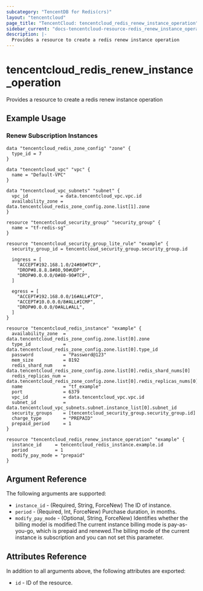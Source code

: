 ```yaml
---
subcategory: "TencentDB for Redis(crs)"
layout: "tencentcloud"
page_title: "TencentCloud: tencentcloud_redis_renew_instance_operation"
sidebar_current: "docs-tencentcloud-resource-redis_renew_instance_operation"
description: |-
  Provides a resource to create a redis renew instance operation
---
```


# tencentcloud_redis_renew_instance_operation

Provides a resource to create a redis renew instance operation

## Example Usage

### Renew Subscription Instances

```hcl
data "tencentcloud_redis_zone_config" "zone" {
  type_id = 7
}

data "tencentcloud_vpc" "vpc" {
  name = "Default-VPC"
}

data "tencentcloud_vpc_subnets" "subnet" {
  vpc_id            = data.tencentcloud_vpc.vpc.id
  availability_zone = data.tencentcloud_redis_zone_config.zone.list[1].zone
}

resource "tencentcloud_security_group" "security_group" {
  name = "tf-redis-sg"
}

resource "tencentcloud_security_group_lite_rule" "example" {
  security_group_id = tencentcloud_security_group.security_group.id

  ingress = [
    "ACCEPT#192.168.1.0/24#80#TCP",
    "DROP#8.8.8.8#80,90#UDP",
    "DROP#0.0.0.0/0#80-90#TCP",
  ]

  egress = [
    "ACCEPT#192.168.0.0/16#ALL#TCP",
    "ACCEPT#10.0.0.0/8#ALL#ICMP",
    "DROP#0.0.0.0/0#ALL#ALL",
  ]
}

resource "tencentcloud_redis_instance" "example" {
  availability_zone  = data.tencentcloud_redis_zone_config.zone.list[0].zone
  type_id            = data.tencentcloud_redis_zone_config.zone.list[0].type_id
  password           = "Password@123"
  mem_size           = 8192
  redis_shard_num    = data.tencentcloud_redis_zone_config.zone.list[0].redis_shard_nums[0]
  redis_replicas_num = data.tencentcloud_redis_zone_config.zone.list[0].redis_replicas_nums[0]
  name               = "tf_example"
  port               = 6379
  vpc_id             = data.tencentcloud_vpc.vpc.id
  subnet_id          = data.tencentcloud_vpc_subnets.subnet.instance_list[0].subnet_id
  security_groups    = [tencentcloud_security_group.security_group.id]
  charge_type        = "PREPAID"
  prepaid_period     = 1
}

resource "tencentcloud_redis_renew_instance_operation" "example" {
  instance_id     = tencentcloud_redis_instance.example.id
  period          = 1
  modify_pay_mode = "prepaid"
}
```

## Argument Reference

The following arguments are supported:

* `instance_id` - (Required, String, ForceNew) The ID of instance.
* `period` - (Required, Int, ForceNew) Purchase duration, in months.
* `modify_pay_mode` - (Optional, String, ForceNew) Identifies whether the billing model is modified:The current instance billing mode is pay-as-you-go, which is prepaid and renewed.The billing mode of the current instance is subscription and you can not set this parameter.

## Attributes Reference

In addition to all arguments above, the following attributes are exported:

* `id` - ID of the resource.



